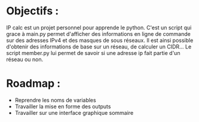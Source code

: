 # Objectifs :

IP calc est un projet personnel pour apprende le python. 
C'est un script qui grace à main.py permet d'afficher des informations en ligne de commande sur des adresses IPv4 et des masques de sous réseaux. 
Il est ainsi possible d'obtenir des informations de base sur un réseau, de calculer un CIDR... 
Le script member.py lui permet de savoir si une adresse ip fait partie d'un réseau ou non.

# Roadmap :

- Reprendre les noms de variables
- Travailler la mise en forme des outputs
- Travailler sur une interface graphique sommaire
